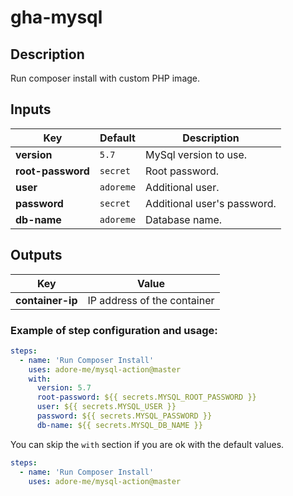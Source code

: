 # gha-mysql

## Description
Run composer install with custom PHP image.

## Inputs
| Key               | Default   | Description                 |
|-------------------|-----------|-----------------------------|
| **version**       | `5.7`     | MySql version to use.       |
| **root-password** | `secret`  | Root password.              |
| **user**          | `adoreme` | Additional user.            |
| **password**      | `secret`  | Additional user's password. |
| **db-name**       | `adoreme` | Database name.              |

## Outputs
| Key               | Value                       |
|-------------------|-----------------------------|
| **container-ip**  | IP address of the container |

### Example of step configuration and usage:
```yaml
steps:
  - name: 'Run Composer Install'
    uses: adore-me/mysql-action@master
    with:
      version: 5.7
      root-password: ${{ secrets.MYSQL_ROOT_PASSWORD }}
      user: ${{ secrets.MYSQL_USER }}
      password: ${{ secrets.MYSQL_PASSWORD }}
      db-name: ${{ secrets.MYSQL_DB_NAME }}
```

You can skip the `with` section if you are ok with the default values.
```yaml
steps:
  - name: 'Run Composer Install'
    uses: adore-me/mysql-action@master
```
